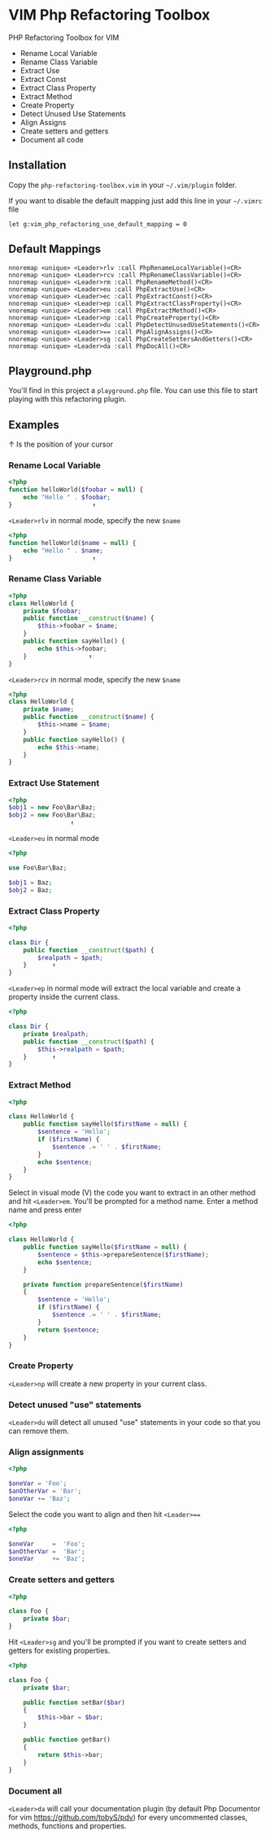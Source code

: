 # VIM Php Refactoring Toolbox

PHP Refactoring Toolbox for VIM

* Rename Local Variable
* Rename Class Variable
* Extract Use
* Extract Const
* Extract Class Property
* Extract Method
* Create Property
* Detect Unused Use Statements
* Align Assigns
* Create setters and getters
* Document all code

## Installation 

Copy the `php-refactoring-toolbox.vim` in your `~/.vim/plugin` folder.

If you want to disable the default mapping just add this line in your `~/.vimrc` file 

```
let g:vim_php_refactoring_use_default_mapping = 0
```

## Default Mappings

    nnoremap <unique> <Leader>rlv :call PhpRenameLocalVariable()<CR>
    nnoremap <unique> <Leader>rcv :call PhpRenameClassVariable()<CR>
    nnoremap <unique> <Leader>rm :call PhpRenameMethod()<CR>
    nnoremap <unique> <Leader>eu :call PhpExtractUse()<CR>
    vnoremap <unique> <Leader>ec :call PhpExtractConst()<CR>
    nnoremap <unique> <Leader>ep :call PhpExtractClassProperty()<CR>
    vnoremap <unique> <Leader>em :call PhpExtractMethod()<CR>
    nnoremap <unique> <Leader>np :call PhpCreateProperty()<CR>
    nnoremap <unique> <Leader>du :call PhpDetectUnusedUseStatements()<CR>
    vnoremap <unique> <Leader>== :call PhpAlignAssigns()<CR>
    nnoremap <unique> <Leader>sg :call PhpCreateSettersAndGetters()<CR>
    nnoremap <unique> <Leader>da :call PhpDocAll()<CR>

## Playground.php

You'll find in this project a `playground.php` file. You can use this file to start playing with this refactoring plugin.

## Examples

↑ Is the position of your cursor

### Rename Local Variable

``` php
<?php
function helloWorld($foobar = null) {
    echo "Hello " . $foobar;
}                      ↑
```

`<Leader>rlv` in normal mode, specify the new `$name`

``` php
<?php
function helloWorld($name = null) {
    echo "Hello " . $name;
}                      ↑
```

### Rename Class Variable

``` php
<?php
class HelloWorld {
    private $foobar;
    public function __construct($name) {
        $this->foobar = $name;
    }
    public function sayHello() {
        echo $this->foobar;
    }                 ↑
}
```

`<Leader>rcv` in normal mode, specify the new `$name`

``` php
<?php
class HelloWorld {
    private $name;
    public function __construct($name) {
        $this->name = $name;
    }
    public function sayHello() {
        echo $this->name;
    }
}
```

### Extract Use Statement

``` php
<?php
$obj1 = new Foo\Bar\Baz;
$obj2 = new Foo\Bar\Baz;
                 ↑
```

`<Leader>eu` in normal mode

``` php
<?php

use Foo\Bar\Baz;

$obj1 = Baz;
$obj2 = Baz;
```

### Extract Class Property

``` php
<?php

class Dir {
    public function __construct($path) {
        $realpath = $path;
    }       ↑
}
```

`<Leader>ep` in normal mode will extract the local variable and create a property inside the current class.

``` php
<?php

class Dir {
    private $realpath;
    public function __construct($path) {
        $this->realpath = $path;
    }       ↑
}
```

### Extract Method

``` php
<?php

class HelloWorld {
    public function sayHello($firstName = null) {
        $sentence = 'Hello';                  
        if ($firstName) {                     
            $sentence .= ' ' . $firstName;
        }
        echo $sentence;
    }
}
```

Select in visual mode (V) the code you want to extract in an other method and hit `<Leader>em`.
You'll be prompted for a method name. Enter a method name and press enter

``` php
<?php

class HelloWorld {
    public function sayHello($firstName = null) {
        $sentence = $this->prepareSentence($firstName);
        echo $sentence;
    }

    private function prepareSentence($firstName)
    {
        $sentence = 'Hello';                
        if ($firstName) {
            $sentence .= ' ' . $firstName;
        }
        return $sentence;
    }
}
```

### Create Property

`<Leader>np` will create a new property in your current class.

### Detect unused "use" statements

`<Leader>du` will detect all unused "use" statements in your code so that you can remove them.

### Align assignments

``` php
<?php

$oneVar = 'Foo';
$anOtherVar = 'Bar';
$oneVar += 'Baz';
```

Select the code you want to align and then hit `<Leader>==`

``` php
<?php

$oneVar     =  'Foo';
$anOtherVar =  'Bar';
$oneVar     += 'Baz';
```

### Create setters and getters

``` php
<?php

class Foo {
    private $bar;
}
```

Hit `<Leader>sg` and you'll be prompted if you want to create setters and getters for existing properties.

``` php
<?php

class Foo {
    private $bar;

    public function setBar($bar)
    {
        $this->bar = $bar;
    }

    public function getBar()
    {
        return $this->bar;
    }
}
```

### Document all

`<Leader>da` will call your documentation plugin (by default Php Documentor for vim https://github.com/tobyS/pdv) for every uncommented classes, methods, functions and properties.



